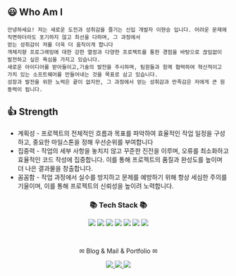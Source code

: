 
<p align="center">

##  😃 Who Am I
    안녕하세요! 저는 새로운 도전과 성취감을 즐기는 신입 개발자 이현승 입니다. 어려운 문제에 직면하더라도 포기하지 않고 최선을 다하며, 그 과정에서 
    얻는 성취감이 저를 더욱 더 움직이게 합니다
    객체지향 프로그래밍에 대한 강한 열정과 다양한 프로젝트를 통한 경험을 바탕으로 끊임없이 발전하고 싶은 욕심을 가지고 있습니다.
    새로운 아이디어를 받아들이고,기술의 발전을 주시하며, 팀원들과 함께 협력하여 혁신적이고 가치 있는 소프트웨어를 만들어내는 것을 목표로 삼고 있습니다. 		
    성장과 발전을 위한 노력은 끝이 없지만, 그 과정에서 얻는 성취감과 만족감은 저에게 큰 원동력이 됩니다.





    
## 👍 Strength

* 계획성 - 프로젝트의 전체적인 흐름과 목표를 파악하여 효율적인 작업 일정을 구성하고, 중요한 마일스톤을 정해 우선순위를 부여합니다
* 집중력 - 작업의 세부 사항을 놓치지 않고 꾸준한 진전을 이루며, 오류를 최소화하고 효율적인 코드 작성에 집중합니다. 이를 통해 프로젝트의 품질과 완성도를 높이며 더 나은 결과물을 창출합니다.
* 꼼꼼함 - 작업 과정에서 실수를 방지하고 문제를 예방하기 위해 항상 세심한 주의를 기울이며, 이를 통해 프로젝트의 신뢰성을 높이려 노력합니다.


<div align=center>
	<h3>📚 Tech Stack 📚</h3>
</div>
<p align="center" display="inline-block">
 <img src="https://img.shields.io/badge/JAVA-007396?style=for-the-badge&logo=Java&logoColor=white">&nbsp;<img src="https://img.shields.io/badge/Spring-6DB33F?style=for-the-badge&logo=Spring&logoColor=white">
<img src="https://img.shields.io/badge/JPA-green?style=for-the-badge&logo=JPA&logoColor=white">
<img src="https://img.shields.io/badge/mysql-4479A1?style=for-the-badge&logo=mysql&logoColor=white">
<img src="https://img.shields.io/badge/git-181717?style=for-the-badge&logo=github&logoColor=white">
<img src="https://img.shields.io/badge/aws_EC2-FF9900?style=for-the-badge&logo=Amazon EC2&logoColor=white">
<img src="https://img.shields.io/badge/aws_RDS-527FFF?style=for-the-badge&logo=Amazon RDS&logoColor=white">


</p><br>
<div align=center>
	<p> ✉ Blog  & Mail & Portfolio ✉</p>
</div>
<div align=center>
	<a href="https://hyse16.github.io">
		<img src="https://img.shields.io/badge/Blog-FF9800?style=flat&logo=Blogger&logoColor=white" />
	</a>
	<a href="mailto:aa3324296@naver.com">
		<img src="https://img.shields.io/badge/Mail-30B980?style=flat&logo=Gmail&logoColor=white" />
	</a>
	<a href="https://sweet-beech-4bf.notion.site/2d2e4abe641540c99d64ef3c41cf12b2">
		<img src="https://img.shields.io/badge/Notion-0000?style=flat&logo=Notion&logoColor=white" />
	</a>

</div>




	
	

